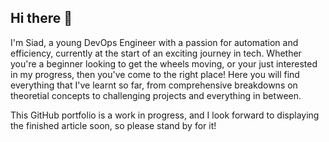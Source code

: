 ## Hi there 👋

I'm Siad, a young DevOps Engineer with a passion for automation and efficiency, currently 
at the start of an exciting journey in tech. Whether you're a beginner looking to get the wheels
moving, or your just interested in my progress, then you've come to the right place!
Here you will find everything that I've learnt so far, from comprehensive breakdowns on theoretial 
concepts to challenging projects and everything in between. 

This GitHub portfolio is a work in progress, and I look forward to displaying the finished article
soon, so please stand by for it!
